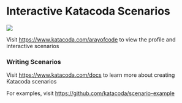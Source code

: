# Interactive Katacoda Scenarios

[![](http://shields.katacoda.com/katacoda/arayofcode/count.svg)](https://www.katacoda.com/arayofcode "Get your profile on Katacoda.com")

Visit https://www.katacoda.com/arayofcode to view the profile and interactive scenarios

### Writing Scenarios
Visit https://www.katacoda.com/docs to learn more about creating Katacoda scenarios

For examples, visit https://github.com/katacoda/scenario-example
